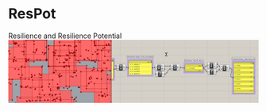 # ResPot
Resilience and Resilience Potential
![alt text](https://raw.githubusercontent.com/seelca/ResPot/imgs/respot_1.png)
